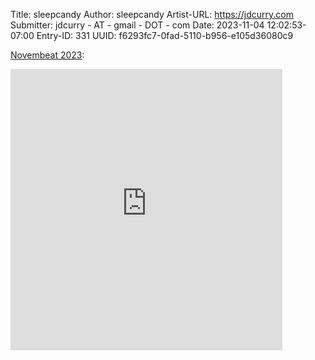 Title: sleepcandy
Author: sleepcandy
Artist-URL: https://jdcurry.com
Submitter: jdcurry - AT - gmail - DOT - com
Date: 2023-11-04 12:02:53-07:00
Entry-ID: 331
UUID: f6293fc7-0fad-5110-b956-e105d36080c9

<!-- https://soundcloud.com/sleepcandy/sets/novembeat-2023 -->
[Novembeat 2023](https://soundcloud.com/sleepcandy/sets/novembeat-2023):

<iframe allow="accelerometer; autoplay; clipboard-write; encrypted-media; gyroscope; picture-in-picture" allowfullscreen="" frameborder="0" height="450" seamless="" src="https://w.soundcloud.com/player/?url=https%3A%2F%2Fapi.soundcloud.com%2Fplaylists%2F1715534823&amp;auto_play=false&amp;show_artwork=true&amp;visual=true&amp;origin=twitter" width="435"><a href="https://soundcloud.com/sleepcandy/sets/novembeat-2023">Play album</a></iframe>

